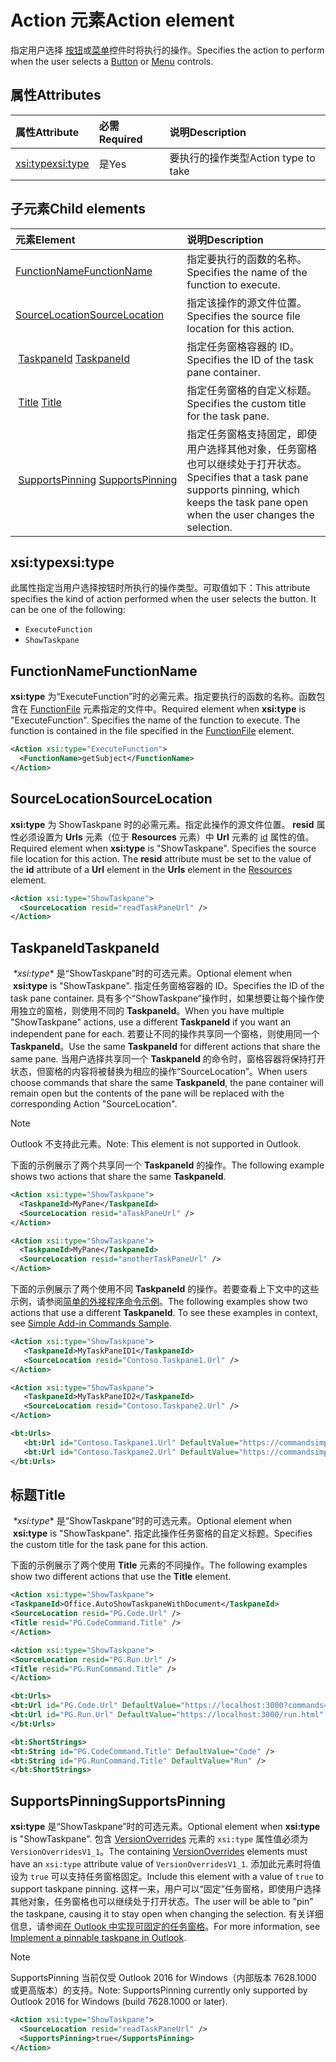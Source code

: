 # <a name="action-element"></a><span data-ttu-id="42828-101">Action 元素</span><span class="sxs-lookup"><span data-stu-id="42828-101">Action element</span></span>

<span data-ttu-id="42828-102">指定用户选择 [按钮](control.md#button-control)或[菜单](control.md#menu-dropdown-button-controls)控件时将执行的操作。</span><span class="sxs-lookup"><span data-stu-id="42828-102">Specifies the action to perform when the user selects a  [Button](control.md#button-control) or [Menu](control.md#menu-dropdown-button-controls) controls.</span></span>

## <a name="attributes"></a><span data-ttu-id="42828-103">属性</span><span class="sxs-lookup"><span data-stu-id="42828-103">Attributes</span></span>

|  <span data-ttu-id="42828-104">属性</span><span class="sxs-lookup"><span data-stu-id="42828-104">Attribute</span></span>  |  <span data-ttu-id="42828-105">必需</span><span class="sxs-lookup"><span data-stu-id="42828-105">Required</span></span>  |  <span data-ttu-id="42828-106">说明</span><span class="sxs-lookup"><span data-stu-id="42828-106">Description</span></span>  |
|:-----|:-----|:-----|
|  [<span data-ttu-id="42828-107">xsi:type</span><span class="sxs-lookup"><span data-stu-id="42828-107">xsi:type</span></span>](#xsitype)  |  <span data-ttu-id="42828-108">是</span><span class="sxs-lookup"><span data-stu-id="42828-108">Yes</span></span>  | <span data-ttu-id="42828-109">要执行的操作类型</span><span class="sxs-lookup"><span data-stu-id="42828-109">Action type to take</span></span>|

## <a name="child-elements"></a><span data-ttu-id="42828-110">子元素</span><span class="sxs-lookup"><span data-stu-id="42828-110">Child elements</span></span>

|  <span data-ttu-id="42828-111">元素</span><span class="sxs-lookup"><span data-stu-id="42828-111">Element</span></span> |  <span data-ttu-id="42828-112">说明</span><span class="sxs-lookup"><span data-stu-id="42828-112">Description</span></span>  |
|:-----|:-----|
|  [<span data-ttu-id="42828-113">FunctionName</span><span class="sxs-lookup"><span data-stu-id="42828-113">FunctionName</span></span>](#functionname) |    <span data-ttu-id="42828-114">指定要执行的函数的名称。</span><span class="sxs-lookup"><span data-stu-id="42828-114">Specifies the name of the function to execute.</span></span> |
|  [<span data-ttu-id="42828-115">SourceLocation</span><span class="sxs-lookup"><span data-stu-id="42828-115">SourceLocation</span></span>](#sourcelocation) |    <span data-ttu-id="42828-116">指定该操作的源文件位置。</span><span class="sxs-lookup"><span data-stu-id="42828-116">Specifies the source file location for this action.</span></span> |
| <span data-ttu-id="42828-117"> [TaskpaneId](#taskpaneid)</span><span class="sxs-lookup"><span data-stu-id="42828-117"> [TaskpaneId](#taskpaneid)</span></span> | <span data-ttu-id="42828-118">指定任务窗格容器的 ID。</span><span class="sxs-lookup"><span data-stu-id="42828-118">Specifies the ID of the task pane container.</span></span>|
| <span data-ttu-id="42828-119"> [Title](#title)</span><span class="sxs-lookup"><span data-stu-id="42828-119"> [Title](#title)</span></span> | <span data-ttu-id="42828-120">指定任务窗格的自定义标题。</span><span class="sxs-lookup"><span data-stu-id="42828-120">Specifies the custom title for the task pane.</span></span>|
| <span data-ttu-id="42828-121"> [SupportsPinning](#supportspinning)</span><span class="sxs-lookup"><span data-stu-id="42828-121"> [SupportsPinning](#supportspinning)</span></span> | <span data-ttu-id="42828-122">指定任务窗格支持固定，即使用户选择其他对象，任务窗格也可以继续处于打开状态。</span><span class="sxs-lookup"><span data-stu-id="42828-122">Specifies that a task pane supports pinning, which keeps the task pane open when the user changes the selection.</span></span>|
  

## <a name="xsitype"></a><span data-ttu-id="42828-123">xsi:type</span><span class="sxs-lookup"><span data-stu-id="42828-123">xsi:type</span></span>

<span data-ttu-id="42828-p101">此属性指定当用户选择按钮时所执行的操作类型。可取值如下：</span><span class="sxs-lookup"><span data-stu-id="42828-p101">This attribute specifies the kind of action performed when the user selects the button. It can be one of the following:</span></span>

- `ExecuteFunction`
- `ShowTaskpane`

## <a name="functionname"></a><span data-ttu-id="42828-126">FunctionName</span><span class="sxs-lookup"><span data-stu-id="42828-126">FunctionName</span></span>

<span data-ttu-id="42828-p102">**xsi:type** 为“ExecuteFunction”时的必需元素。指定要执行的函数的名称。函数包含在 [FunctionFile](functionfile.md) 元素指定的文件中。</span><span class="sxs-lookup"><span data-stu-id="42828-p102">Required element when **xsi:type** is "ExecuteFunction". Specifies the name of the function to execute. The function is contained in the file specified in the [FunctionFile](functionfile.md) element.</span></span>

```xml
<Action xsi:type="ExecuteFunction">
  <FunctionName>getSubject</FunctionName>
</Action>
```

## <a name="sourcelocation"></a><span data-ttu-id="42828-130">SourceLocation</span><span class="sxs-lookup"><span data-stu-id="42828-130">SourceLocation</span></span>

<span data-ttu-id="42828-p103">**xsi:type** 为 ShowTaskpane 时的必需元素。指定此操作的源文件位置。 **resid** 属性必须设置为 **Urls** 元素（位于 **Resources** 元素）中 **Url** 元素的 [id](resources.md) 属性的值。</span><span class="sxs-lookup"><span data-stu-id="42828-p103">Required element when  **xsi:type** is "ShowTaskpane". Specifies the source file location for this action. The **resid** attribute must be set to the value of the **id** attribute of a **Url** element in the **Urls** element in the [Resources](resources.md) element.</span></span>

```xml
<Action xsi:type="ShowTaskpane">
  <SourceLocation resid="readTaskPaneUrl" />
</Action>
```  

## <a name="taskpaneid"></a><span data-ttu-id="42828-134">TaskpaneId</span><span class="sxs-lookup"><span data-stu-id="42828-134">TaskpaneId</span></span>

<span data-ttu-id="42828-135"> *\*xsi:type** 是“ShowTaskpane”时的可选元素。</span><span class="sxs-lookup"><span data-stu-id="42828-135">Optional element when  **xsi:type** is "ShowTaskpane".</span></span> <span data-ttu-id="42828-136">指定任务窗格容器的 ID。</span><span class="sxs-lookup"><span data-stu-id="42828-136">Specifies the ID of the task pane container.</span></span> <span data-ttu-id="42828-137">具有多个“ShowTaskpane”操作时，如果想要让每个操作使用独立的窗格，则使用不同的 **TaskpaneId**。</span><span class="sxs-lookup"><span data-stu-id="42828-137">When you have multiple "ShowTaskpane" actions, use a different **TaskpaneId** if you want an independent pane for each.</span></span> <span data-ttu-id="42828-138">若要让不同的操作共享同一个窗格，则使用同一个 **TaskpaneId**。</span><span class="sxs-lookup"><span data-stu-id="42828-138">Use the same **TaskpaneId** for  different actions that share the same pane.</span></span> <span data-ttu-id="42828-139">当用户选择共享同一个 **TaskpaneId** 的命令时，窗格容器将保持打开状态，但窗格的内容将被替换为相应的操作“SourceLocation”。</span><span class="sxs-lookup"><span data-stu-id="42828-139">When users choose commands that share the same **TaskpaneId**, the pane container will remain open but the contents of the pane will be replaced with the corresponding Action "SourceLocation".</span></span>

> [!NOTE]
> <span data-ttu-id="42828-140">Outlook 不支持此元素。</span><span class="sxs-lookup"><span data-stu-id="42828-140">Note: This element is not supported in Outlook.</span></span>

<span data-ttu-id="42828-141">下面的示例展示了两个共享同一个 **TaskpaneId** 的操作。</span><span class="sxs-lookup"><span data-stu-id="42828-141">The following example shows two actions that share the same **TaskpaneId**.</span></span>

```xml
<Action xsi:type="ShowTaskpane">
  <TaskpaneId>MyPane</TaskpaneId>
  <SourceLocation resid="aTaskPaneUrl" />
</Action>

<Action xsi:type="ShowTaskpane">
  <TaskpaneId>MyPane</TaskpaneId>
  <SourceLocation resid="anotherTaskPaneUrl" />
</Action>
```  

<span data-ttu-id="42828-p105">下面的示例展示了两个使用不同 **TaskpaneId** 的操作。若要查看上下文中的这些示例，请参阅[简单的外接程序命令示例](https://github.com/OfficeDev/Office-Add-in-Commands-Samples/blob/master/Simple/Manifest/SimpleAddin.xml)。</span><span class="sxs-lookup"><span data-stu-id="42828-p105">The following examples show two actions that use a different **TaskpaneId**. To see these examples in context, see [Simple Add-in Commands Sample](https://github.com/OfficeDev/Office-Add-in-Commands-Samples/blob/master/Simple/Manifest/SimpleAddin.xml).</span></span>

```xml
<Action xsi:type="ShowTaskpane">
   <TaskpaneId>MyTaskPaneID1</TaskpaneId>
   <SourceLocation resid="Contoso.Taskpane1.Url" />
</Action>

<Action xsi:type="ShowTaskpane">
   <TaskpaneId>MyTaskPaneID2</TaskpaneId>
   <SourceLocation resid="Contoso.Taskpane2.Url" />
</Action>
```  

```xml
<bt:Urls>
   <bt:Url id="Contoso.Taskpane1.Url" DefaultValue="https://commandsimple.azurewebsites.net/Taskpane.html" />
   <bt:Url id="Contoso.Taskpane2.Url" DefaultValue="https://commandsimple.azurewebsites.net/Taskpane2.html" />
</bt:Urls>
```  

## <a name="title"></a><span data-ttu-id="42828-144">标题</span><span class="sxs-lookup"><span data-stu-id="42828-144">Title</span></span>

<span data-ttu-id="42828-145"> *\*xsi:type** 是“ShowTaskpane”时的可选元素。</span><span class="sxs-lookup"><span data-stu-id="42828-145">Optional element when  **xsi:type** is "ShowTaskpane".</span></span> <span data-ttu-id="42828-146">指定此操作任务窗格的自定义标题。</span><span class="sxs-lookup"><span data-stu-id="42828-146">Specifies the custom title for the task pane for this action.</span></span>

<span data-ttu-id="42828-147">下面的示例展示了两个使用 **Title** 元素的不同操作。</span><span class="sxs-lookup"><span data-stu-id="42828-147">The following examples show two different actions that use the **Title** element.</span></span>

```xml
<Action xsi:type="ShowTaskpane">
<TaskpaneId>Office.AutoShowTaskpaneWithDocument</TaskpaneId>
<SourceLocation resid="PG.Code.Url" />
<Title resid="PG.CodeCommand.Title" />
</Action>
```

```xml
<Action xsi:type="ShowTaskpane">
<SourceLocation resid="PG.Run.Url" />
<Title resid="PG.RunCommand.Title" />
</Action>
```

```xml
<bt:Urls>
<bt:Url id="PG.Code.Url" DefaultValue="https://localhost:3000?commands=1" />
<bt:Url id="PG.Run.Url" DefaultValue="https://localhost:3000/run.html" />
</bt:Urls>
```

```xml
<bt:ShortStrings>
<bt:String id="PG.CodeCommand.Title" DefaultValue="Code" />
<bt:String id="PG.RunCommand.Title" DefaultValue="Run" />
</bt:ShortStrings>
```

## <a name="supportspinning"></a><span data-ttu-id="42828-148">SupportsPinning</span><span class="sxs-lookup"><span data-stu-id="42828-148">SupportsPinning</span></span>

<span data-ttu-id="42828-149">**xsi:type** 是“ShowTaskpane”时的可选元素。</span><span class="sxs-lookup"><span data-stu-id="42828-149">Optional element when **xsi:type** is "ShowTaskpane".</span></span> <span data-ttu-id="42828-150">包含 [VersionOverrides](versionoverrides.md) 元素的 `xsi:type` 属性值必须为 `VersionOverridesV1_1`。</span><span class="sxs-lookup"><span data-stu-id="42828-150">The containing [VersionOverrides](versionoverrides.md) elements must have an `xsi:type` attribute value of `VersionOverridesV1_1`.</span></span> <span data-ttu-id="42828-151">添加此元素时将值设为 `true` 可以支持任务窗格固定。</span><span class="sxs-lookup"><span data-stu-id="42828-151">Include this element with a value of `true` to support taskpane pinning.</span></span> <span data-ttu-id="42828-152">这样一来，用户可以“固定”任务窗格，即使用户选择其他对象，任务窗格也可以继续处于打开状态。</span><span class="sxs-lookup"><span data-stu-id="42828-152">The user will be able to "pin" the taskpane, causing it to stay open when changing the selection.</span></span> <span data-ttu-id="42828-153">有关详细信息，请参阅[在 Outlook 中实现可固定的任务窗格](https://docs.microsoft.com/outlook/add-ins/pinnable-taskpane)。</span><span class="sxs-lookup"><span data-stu-id="42828-153">For more information, see [Implement a pinnable taskpane in Outlook](https://docs.microsoft.com/outlook/add-ins/pinnable-taskpane).</span></span>

> [!NOTE]
> <span data-ttu-id="42828-154">SupportsPinning 当前仅受 Outlook 2016 for Windows（内部版本 7628.1000 或更高版本）的支持。</span><span class="sxs-lookup"><span data-stu-id="42828-154">Note: SupportsPinning currently only supported by Outlook 2016 for Windows (build 7628.1000 or later).</span></span>

```xml
<Action xsi:type="ShowTaskpane">
  <SourceLocation resid="readTaskPaneUrl" />
  <SupportsPinning>true</SupportsPinning>
</Action>
```
